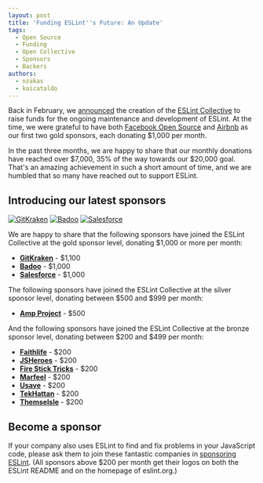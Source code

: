 ```yaml
---
layout: post
title: 'Funding ESLint''s Future: An Update'
tags:
  - Open Source
  - Funding
  - Open Collective
  - Sponsors
  - Backers
authors:
  - nzakas
  - kaicataldo
---
```


Back in February, we [announced](https://eslint.org/blog/2019/02/funding-eslint-future) the creation of the [ESLint Collective](https://opencollective.com/eslint) to raise funds for the ongoing maintenance and development of ESLint. At the time, we were grateful to have both [Facebook Open Source](https://code.facebook.com/projects/) and [Airbnb](https://airbnb.com) as our first two gold sponsors, each donating $1,000 per month.

In the past three months, we are happy to share that our monthly donations have reached over $7,000, 35% of the way towards our $20,000 goal. That's an amazing achievement in such a short amount of time, and we are humbled that so many have reached out to support ESLint.

## Introducing our latest sponsors

<p class="text-center">
    <a href="https://www.gitkraken.com/" title="GitKraken" rel="noopener nofollow" target="_blank"><img class="lazyload gold-sponsor" data-src="https://images.opencollective.com/proxy/images/?src=https%3A%2F%2Flogo.clearbit.com%2Fgitkraken.com&amp;height=96" alt="GitKraken" src="https://images.opencollective.com/proxy/images/?src=https%3A%2F%2Flogo.clearbit.com%2Fgitkraken.com&amp;height=96"></a>
    <a href="https://badoo.com/team?utm_source=eslint" title="Badoo" rel="noopener nofollow" target="_blank"><img class="lazyload gold-sponsor" data-src="https://images.opencollective.com/proxy/images/?src=https%3A%2F%2Fopencollective-production.s3-us-west-1.amazonaws.com%2Fbbdb9cc0-3b5d-11e9-9537-ad85092287b8.png&amp;height=96" alt="Badoo" src="https://images.opencollective.com/proxy/images/?src=https%3A%2F%2Fopencollective-production.s3-us-west-1.amazonaws.com%2Fbbdb9cc0-3b5d-11e9-9537-ad85092287b8.png&amp;height=96"></a>
    <a href="http://salesforce.com" title="Salesforce" rel="noopener nofollow" target="_blank"><img class="lazyload gold-sponsor" data-src="https://images.opencollective.com/proxy/images/?src=https%3A%2F%2Flogo.clearbit.com%2Fsalesforce.com&amp;height=96" alt="Salesforce" src="https://images.opencollective.com/proxy/images/?src=https%3A%2F%2Flogo.clearbit.com%2Fsalesforce.com&amp;height=96"></a>
</p>

We are happy to share that the following sponsors have joined the ESLint Collective at the gold sponsor level, donating $1,000 or more per month:

* [**GitKraken**](https://www.gitkraken.com/) - $1,100
* [**Badoo**](https://badoo.com/team) - $1,000
* [**Salesforce**](https://salesforce.com) - $1,000

The following sponsors have joined the ESLint Collective at the silver sponsor level, donating between $500 and $999 per month:

* [**Amp Project**](https://www.ampproject.org) - $500

And the following sponsors have joined the ESLint Collective at the bronze sponsor level, donating between $200 and $499 per month:

* [**Faithlife**](http://faithlife.com/ref/about) - $200
* [**JSHeroes**](https://jsheroes.io/) - $200
* [**Fire Stick Tricks**](http://www.firesticktricks.com) - $200
* [**Marfeel**](https://www.marfeel.com/) - $200
* [**Usave**](https://usave.co.uk/utilities/broadband/) - $200
* [**TekHattan**](https://tekhattan.com) - $200
* [**ThemseIsle**](https://themeisle.com) - $200


## Become a sponsor

If your company also uses ESLint to find and fix problems in your JavaScript code, please ask them to join these fantastic companies in [sponsoring ESLint](https://opencollective.com/eslint). (All sponsors above $200 per month get their logos on both the ESLint README and on the homepage of eslint.org.)
